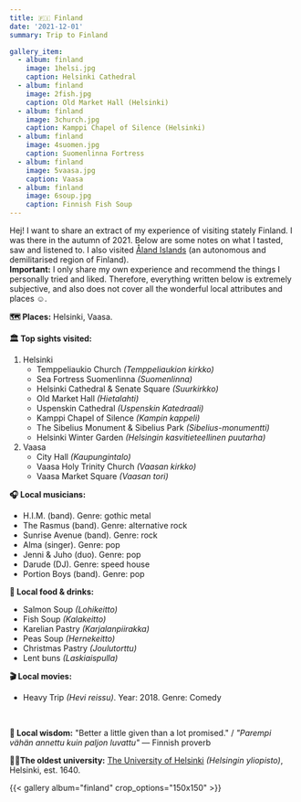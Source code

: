 ```yaml
---
title: 🇫🇮 Finland
date: '2021-12-01'
summary: Trip to Finland

gallery_item:
  - album: finland
    image: 1helsi.jpg
    caption: Helsinki Cathedral
  - album: finland
    image: 2fish.jpg
    caption: Old Market Hall (Helsinki)
  - album: finland
    image: 3church.jpg
    caption: Kamppi Chapel of Silence (Helsinki)
  - album: finland
    image: 4suomen.jpg
    caption: Suomenlinna Fortress
  - album: finland
    image: 5vaasa.jpg
    caption: Vaasa 
  - album: finland
    image: 6soup.jpg
    caption: Finnish Fish Soup
---
```

Hej! I want to share an extract of my experience of visiting stately Finland. I was there in the autumn of 2021. Below are some notes on what I tasted, saw and listened to. I also visited <a href = "https://euphort.se/post/aland/">Åland Islands</a> (an autonomous and demilitarised region of Finland). <br>
<b>Important:</b> I only share my own experience and recommend the things I personally tried and liked. Therefore, everything written below is extremely subjective, and also does not cover all the wonderful local attributes and places ☺️. 

<b>🗺 Places:</b> Helsinki, Vaasa.<br>

<b>🏛 Top sights visited: </b>
1. Helsinki
    - Temppeliaukio Church <i>(Temppeliaukion kirkko)</i>
    - Sea Fortress Suomenlinna <i>(Suomenlinna)</i>
    - Helsinki Cathedral & Senate Square <i>(Suurkirkko)</i>
    - Old Market Hall <i>(Hietalahti)</i>
    - Uspenskin Cathedral <i>(Uspenskin Katedraali)</i>
    - Kamppi Chapel of Silence <i>(Kampin kappeli)</i>
    - The Sibelius Monument & Sibelius Park <i>(Sibelius-monumentti)</i>
    - Helsinki Winter Garden  <i>(Helsingin kasvitieteellinen puutarha)</i>
2. Vaasa
    - City Hall <i>(Kaupungintalo)</i>
    - Vaasa Holy Trinity Church <i>(Vaasan kirkko)</i>
    - Vaasa Market Square <i>(Vaasan tori)</i>

<b>🎧 Local musicians: </b>
- H.I.M. (band). Genre: gothic metal
- The Rasmus (band). Genre: alternative rock
- Sunrise Avenue (band). Genre: rock
- Alma (singer). Genre: pop
- Jenni & Juho (duo). Genre: pop
- Darude (DJ). Genre: speed house
- Portion Boys (band). Genre: pop


<b>🥘 Local food & drinks: </b>
- Salmon Soup <i>(Lohikeitto)</i>
- Fish Soup <i>(Kalakeitto)</i>
- Karelian Pastry <i>(Karjalanpiirakka)</i>
- Peas Soup <i>(Hernekeitto)</i>
- Christmas Pastry <i>(Joulutorttu)</i>
- Lent buns <i>(Laskiaispulla)</i>

<b>🎬 Local movies:</b>
- Heavy Trip <i>(Hevi reissu)</i>. Year: 2018. Genre: Comedy
<br>

<b>🦉 Local wisdom:</b> "Better a little given than a lot promised." / <i>"Parempi vähän annettu kuin paljon luvattu"</i> — Finnish proverb

<b>👨‍🎓The oldest university:</b> <a href = "https://www.helsinki.fi/en" target="_blank">The University of Helsinki</a> <i>(Helsingin yliopisto)</i>, Helsinki, est. 1640.  

{{< gallery album="finland" crop_options="150x150" >}}
   

